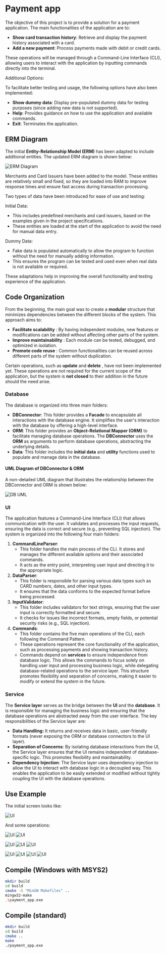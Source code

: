 # Payment app

The objective of this project is to provide a solution for a payment application. The main functionalities of the application are to:

- **Show card transaction history**: Retrieve and display the payment history associated with a card.
- **Add a new payment**: Process payments made with debit or credit cards.

These operations will be managed through a Command-Line Interface (CLI), allowing users to interact with the application by inputting commands directly into the terminal.

Additional Options:

To facilitate better testing and usage, the following options have also been implemented:

- **Show dummy data**: Display pre-populated dummy data for testing purposes (since adding new data is not supported).
- **Help**: Provides guidance on how to use the application and available commands.
- **Exit**: Terminates the application.

## ERM Diagram

The initial **Entity-Relationship Model (ERM)** has been adapted to include additional entities. The updated ERM diagram is shown below:

![ERM Diagram](doc/ERDB.svg)

Merchants and Card Issuers have been added to the model. These entities are relatively small and fixed, so they are loaded into RAM to improve response times and ensure fast access during transaction processing.

Two types of data have been introduced for ease of use and testing:

Initial Data:

- This includes predefined merchants and card issuers, based on the examples given in the project specifications.
- These entities are loaded at the start of the application to avoid the need for manual data entry.

Dummy Data:

- Fake data is populated automatically to allow the program to function without the need for manually adding information.
- This ensures the program can be tested and used even when real data is not available or required.

These adaptations help in improving the overall functionality and testing experience of the application.

## Code Organization

From the beginning, the main goal was to create a **modular** structure that minimizes dependencies between the different blocks of the system. This approach aims to:

- **Facilitate scalability** : By having independent modules, new features or modifications can be added without affecting other parts of the system.
- **Improve maintainability** : Each module can be tested, debugged, and optimized in isolation.
- **Promote code reuse** : Common functionalities can be reused across different parts of the system without duplication.

Certain operations, such as **update** and **delete** , have not been implemented yet. These operations are not required for the current scope of the application, but the system is **not closed** to their addition in the future should the need arise.

### Database

The database is organized into three main folders:

- **DBConnector**: This folder provides a **Facade** to encapsulate all interactions with the database engine. It simplifies the user's interaction with the database by offering a high-level interface.
- **ORM**: This folder provides an **Object-Relational Mapper (ORM)** to facilitate managing database operations. The **DBConnector** uses the **ORM** as arguments to perform database operations, abstracting the underlying details.
- **Data**: This folder includes the **initial data** and **utility** functions used to populate and manage data in the database.

#### UML Diagram of DBConnector & ORM

A non-detailed UML diagram that illustrates the relationship between the DBConnector and ORM is shown below:

![DB UML](doc/DBuml.svg)

### UI

The application features a Command-Line Interface (CLI) that allows communication with the user. It validates and processes the input requests, ensuring the data is correct and secure (e.g., preventing SQL injection). The system is organized into the following four main folders:

1. **CommandLineParser**:
   - This folder handles the main process of the CLI. It stores and manages the different available options and their associated commands.
   - It acts as the entry point, interpreting user input and directing it to the appropriate logic.
2. **DataParser**:
   - This folder is responsible for parsing various data types such as CARD numbers, dates, and other input types.
   - It ensures that the data conforms to the expected format before being processed.
3. **InputValidator**:
   - This folder includes validators for text strings, ensuring that the user input is correctly formatted and secure.
   - It checks for issues like incorrect formats, empty fields, or potential security risks (e.g., SQL injection).
4. **Commands**:
   - This folder contains the five main operations of the CLI, each following the Command Pattern.
   - These operations represent the core functionality of the application, such as processing payments and showing transaction history.
   - Commands depend on **services** to ensure independence from database logic. This allows the commands to focus solely on handling user input and processing business logic, while delegating database-related operations to the service layer. This structure promotes flexibility and separation of concerns, making it easier to modify or extend the system in the future.

### Service

The **Service layer** serves as the bridge between the **UI** and the **database**. It is responsible for managing the business logic and ensuring that the database operations are abstracted away from the user interface. The key responsibilities of the Service layer are:

- **Data Handling:** It returns and receives data in basic, user-friendly formats (never exposing the ORM or database connectors to the UI layer).
- **Separation of Concerns**: By isolating database interactions from the UI, the Service layer ensures that the UI remains independent of database-specific logic. This promotes flexibility and maintainability.
- **Dependency Injection**: The Service layer uses dependency injection to allow the UI to interact with database logic in a decoupled way. This enables the application to be easily extended or modified without tightly coupling the UI with the database operations.

## Use Example

The initial screen looks like:

![UI](doc/initial.png)

And some operations:

![UI](doc/wrong-options.png)
![UI](doc/dummy.png)

![UI](doc/history1.png)
![UI](doc/history2.png)
![UI](doc/history3.png)

![UI](doc/payment1.png)
![UI](doc/payment2.png)
![UI](doc/payment3.png)
![UI](doc/payment4.png)

## Compile (Windows with MSYS2)

```bash
mkdir build
cd build
cmake -G "MinGW Makefiles" ..
mingw32-make
.\payment_app.exe
```

## Compile (standard)

```bash
mkdir build
cd build
cmake ..
make
./payment_app.exe
```
